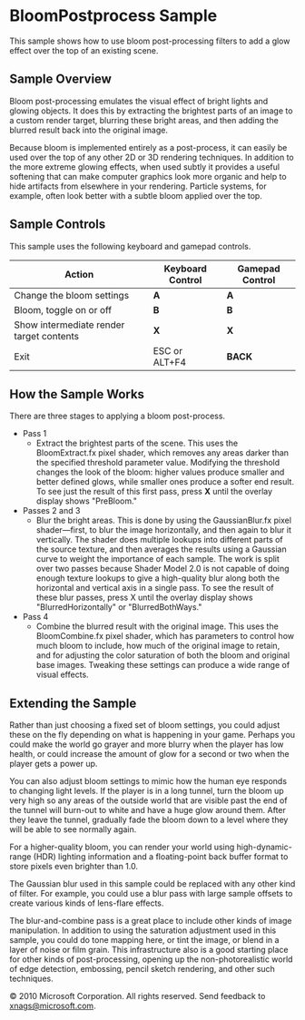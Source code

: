 # BloomPostprocess Sample
This sample shows how to use bloom post-processing filters to add a glow effect over the top of an existing scene.

## Sample Overview

Bloom post-processing emulates the visual effect of bright lights and glowing objects. It does this by extracting the brightest parts of an image to a custom render target, blurring these bright areas, and then adding the blurred result back into the original image.

Because bloom is implemented entirely as a post-process, it can easily be used over the top of any other 2D or 3D rendering techniques. In addition to the more extreme glowing effects, when used subtly it provides a useful softening that can make computer graphics look more organic and help to hide artifacts from elsewhere in your rendering. Particle systems, for example, often look better with a subtle bloom applied over the top.

## Sample Controls

This sample uses the following keyboard and gamepad controls.

| Action                                   | Keyboard Control | Gamepad Control |
| ---------------------------------------- | ---------------- | --------------- |
| Change the bloom settings                | **A**            | **A**           |
| Bloom, toggle on or off                  | **B**            | **B**           |
| Show intermediate render target contents | **X**            | **X**           |
| Exit                                     | ESC or ALT+F4    | **BACK**        |


## How the Sample Works

There are three stages to applying a bloom post-process.

- Pass 1
  - Extract the brightest parts of the scene. This uses the BloomExtract.fx pixel shader, which removes any areas darker than the specified threshold parameter value. Modifying the threshold changes the look of the bloom: higher values produce smaller and better defined glows, while smaller ones produce a softer end result. To see just the result of this first pass, press **X** until the overlay display shows "PreBloom." 
- Passes 2 and 3
  - Blur the bright areas. This is done by using the GaussianBlur.fx pixel shader—first, to blur the image horizontally, and then again to blur it vertically. The shader does multiple lookups into different parts of the source texture, and then averages the results using a Gaussian curve to weight the importance of each sample. The work is split over two passes because Shader Model 2.0 is not capable of doing enough texture lookups to give a high-quality blur along both the horizontal and vertical axis in a single pass. To see the result of these blur passes, press X until the overlay display shows "BlurredHorizontally" or "BlurredBothWays." 
- Pass 4
  - Combine the blurred result with the original image. This uses the BloomCombine.fx pixel shader, which has parameters to control how much bloom to include, how much of the original image to retain, and for adjusting the color saturation of both the bloom and original base images. Tweaking these settings can produce a wide range of visual effects.

## Extending the Sample

Rather than just choosing a fixed set of bloom settings, you could adjust these on the fly depending on what is happening in your game. Perhaps you could make the world go grayer and more blurry when the player has low health, or could increase the amount of glow for a second or two when the player gets a power up.

You can also adjust bloom settings to mimic how the human eye responds to changing light levels. If the player is in a long tunnel, turn the bloom up very high so any areas of the outside world that are visible past the end of the tunnel will burn-out to white and have a huge glow around them. After they leave the tunnel, gradually fade the bloom down to a level where they will be able to see normally again.

For a higher-quality bloom, you can render your world using high-dynamic-range (HDR) lighting information and a floating-point back buffer format to store pixels even brighter than 1.0.

The Gaussian blur used in this sample could be replaced with any other kind of filter. For example, you could use a blur pass with large sample offsets to create various kinds of lens-flare effects.

The blur-and-combine pass is a great place to include other kinds of image manipulation. In addition to using the saturation adjustment used in this sample, you could do tone mapping here, or tint the image, or blend in a layer of noise or film grain. This infrastructure also is a good starting place for other kinds of post-processing, opening up the non-photorealistic world of edge detection, embossing, pencil sketch rendering, and other such techniques.

© 2010 Microsoft Corporation. All rights reserved.
Send feedback to xnags@microsoft.com.